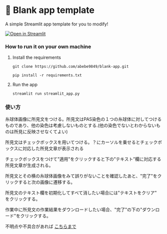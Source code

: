 # 🎈 Blank app template

A simple Streamlit app template for you to modify!

[![Open in Streamlit](https://static.streamlit.io/badges/streamlit_badge_black_white.svg)](https://blank-app-gsicntv03eq.streamlit.app/)

### How to run it on your own machine

1. Install the requirements

   ```
   git clone https://github.com/abebe9849/blank-app.git
   
   pip install -r requirements.txt
   ```

2. Run the app

   ```
   streamlit run streamlit_app.py
   ```

### 使い方

糸球体画像に所見文をつける。所見文はPAS染色の１つの糸球体に対してつけるものであり、他の染色は考慮しないものとする.(他の染色でないとわからないものは所見に反映させなくてよい)

所見文はチェックボックスを用いてつける。？にカーソルを乗せるとチェックボックスに対応した所見文章が表示される

チェックボックスをつけて"適用"をクリックすると下の”テキスト”欄に対応する所見文章が生成される。

所見文とその横の糸球体画像をみて誤りがないことを確認したあと、"完了"をクリックすると次の画像に遷移する。

所見文のテキスト欄を初期化してすべて消したい場合には"テキストをクリア"　をクリックする。

作業中に所見文の作業結果をダウンロードしたい場合、"完了"の下の"ダウンロード"をクリックする。


不明点や不具合があれば [こちらまで](https://mail.google.com/mail/?view=cm&fs=1&to=masamasa20001002@gmail.com&su=【糸球体画像に対するキャプションつけ】)



